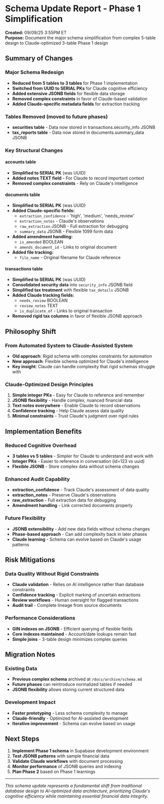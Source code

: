 # Schema Update Report - Phase 1 Simplification

**Created:** 09/09/25 3:55PM ET  
**Purpose:** Document the major schema simplification from complex 5-table design to Claude-optimized 3-table Phase 1 design

## Summary of Changes

### Major Schema Redesign
- **Reduced from 5 tables to 3 tables** for Phase 1 implementation
- **Switched from UUID to SERIAL PKs** for Claude cognitive efficiency  
- **Added extensive JSONB fields** for flexible data storage
- **Removed complex constraints** in favor of Claude-based validation
- **Added Claude-specific metadata fields** for extraction tracking

### Tables Removed (moved to future phases)
- **securities table** - Data now stored in transactions.security_info JSONB
- **tax_reports table** - Data now stored in documents.summary_data JSONB

### Key Structural Changes

#### accounts table
- **Simplified to SERIAL PK** (was UUID)
- **Added notes TEXT field** - For Claude to record important context
- **Removed complex constraints** - Rely on Claude's intelligence

#### documents table  
- **Simplified to SERIAL PK** (was UUID)
- **Added Claude-specific fields:**
  - `extraction_confidence` - 'high', 'medium', 'needs_review'
  - `extraction_notes` - Claude's observations
  - `raw_extraction` JSONB - Full extraction for debugging
  - `summary_data` JSONB - Flexible 1099 form data
- **Added amendment handling:**
  - `is_amended` BOOLEAN
  - `amends_document_id` - Links to original document
- **Added file tracking:**
  - `file_name` - Original filename for Claude reference

#### transactions table
- **Simplified to SERIAL PK** (was UUID)
- **Consolidated security data** into `security_info` JSONB field
- **Simplified tax treatment** with flexible `tax_details` JSONB
- **Added Claude tracking fields:**
  - `needs_review` BOOLEAN
  - `review_notes` TEXT
  - `is_duplicate_of` - Links to original transaction
- **Removed rigid tax columns** in favor of flexible JSONB approach

## Philosophy Shift

### From Automated System to Claude-Assisted System
- **Old approach**: Rigid schema with complex constraints for automation
- **New approach**: Flexible schema optimized for Claude's intelligence
- **Key insight**: Claude can handle complexity that rigid schemas struggle with

### Claude-Optimized Design Principles
1. **Simple integer PKs** - Easy for Claude to reference and remember
2. **JSONB flexibility** - Handle complex, nuanced financial data
3. **Text notes everywhere** - Enable Claude to record observations
4. **Confidence tracking** - Help Claude assess data quality
5. **Minimal constraints** - Trust Claude's judgment over rigid rules

## Implementation Benefits

### Reduced Cognitive Overhead
- **3 tables vs 5 tables** - Simpler for Claude to understand and work with
- **Integer PKs** - Easier to reference in conversation (id=123 vs uuid)
- **Flexible JSONB** - Store complex data without schema changes

### Enhanced Audit Capability  
- **extraction_confidence** - Track Claude's assessment of data quality
- **extraction_notes** - Preserve Claude's observations
- **raw_extraction** - Full extraction data for debugging
- **Amendment handling** - Link corrected documents properly

### Future Flexibility
- **JSONB extensibility** - Add new data fields without schema changes
- **Phase-based approach** - Can add complexity back in later phases
- **Claude learning** - Schema can evolve based on Claude's usage patterns

## Risk Mitigations

### Data Quality Without Rigid Constraints
- **Claude validation** - Relies on AI intelligence rather than database constraints
- **Confidence tracking** - Explicit marking of uncertain extractions
- **Review workflows** - Human oversight for flagged transactions
- **Audit trail** - Complete lineage from source documents

### Performance Considerations
- **GIN indexes on JSONB** - Efficient querying of flexible fields
- **Core indexes maintained** - Account/date lookups remain fast
- **Simple joins** - 3-table design minimizes complex queries

## Migration Notes

### Existing Data
- **Previous complex schema** archived at `/docs/archive/schema.md`
- **Future phases** can reintroduce normalized tables if needed
- **JSONB flexibility** allows storing current structured data

### Development Impact
- **Faster prototyping** - Less schema complexity to manage
- **Claude-friendly** - Optimized for AI-assisted development
- **Iterative improvement** - Schema can evolve based on usage

## Next Steps

1. **Implement Phase 1 schema** in Supabase development environment
2. **Test JSONB patterns** with sample financial data
3. **Validate Claude workflows** with document processing
4. **Monitor performance** of JSONB queries and indexing
5. **Plan Phase 2** based on Phase 1 learnings

---

*This schema update represents a fundamental shift from traditional database design to AI-optimized data architecture, prioritizing Claude's cognitive efficiency while maintaining essential financial data integrity.*